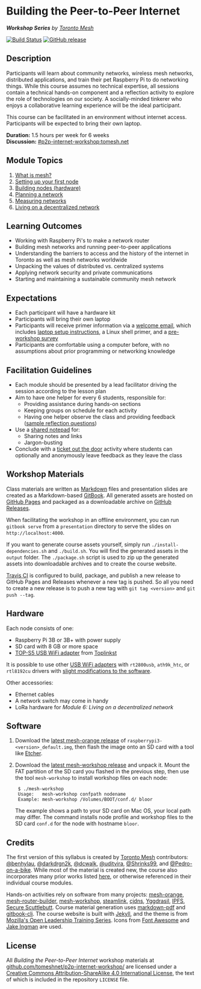 # Building the Peer-to-Peer Internet
_**Workshop Series** by [Toronto Mesh](https://tomesh.net)_

[![Build Status](https://travis-ci.org/tomeshnet/p2p-internet-workshop.svg?branch=master)](https://travis-ci.org/tomeshnet/p2p-internet-workshop)
[![GitHub release](https://img.shields.io/github/release/tomeshnet/p2p-internet-workshop.svg)](https://github.com/tomeshnet/p2p-internet-workshop/releases)

## Description

Participants will learn about community networks, wireless mesh networks, distributed applications, and train their pet Raspberry Pi to do networking things. While this course assumes no technical expertise, all sessions contain a technical hands-on component and a reflection activity to explore the role of technologies on our society. A socially-minded tinkerer who enjoys a collaborative learning experience will be the ideal participant.

This course can be facilitated in an environment without internet access. Participants will be expected to bring their own laptop.

**Duration:** 1.5 hours per week for 6 weeks  
**Discussion:** [#p2p-internet-workshop:tomesh.net](https://chat.tomesh.net/#/room/#p2p-internet-workshop:tomesh.net)

## Module Topics

1. [What is mesh?](https://tomeshnet.github.io/p2p-internet-workshop/articles/module-1/)
1. [Setting up your first node](https://tomeshnet.github.io/p2p-internet-workshop/articles/module-2/)
1. [Building nodes (hardware)](https://tomeshnet.github.io/p2p-internet-workshop/articles/module-3/)
1. [Planning a network](https://tomeshnet.github.io/p2p-internet-workshop/articles/module-4/)
1. [Measuring networks](https://tomeshnet.github.io/p2p-internet-workshop/articles/module-5/)
1. [Living on a decentralized network](https://tomeshnet.github.io/p2p-internet-workshop/articles/module-6/)

## Learning Outcomes

- Working with Raspberry Pi's to make a network router
- Building mesh networks and running peer-to-peer applications
- Understanding the barriers to access and the history of the internet in Toronto as well as mesh networks worldwide
- Unpacking the values of distributed vs. centralized systems
- Applying network security and private communications
- Starting and maintaining a sustainable community mesh network

## Expectations

- Each participant will have a hardware kit
- Participants will bring their own laptop
- Participants will receive primer information via a [welcome email](https://tomeshnet.github.io/p2p-internet-workshop/articles/general/general-welcome-email.pdf), which includes [laptop setup instructions](https://tomeshnet.github.io/p2p-internet-workshop/articles/general/general-laptop-setup-instructions.pdf), a Linux shell primer, and a [pre-workshop survey](https://tomeshnet.github.io/p2p-internet-workshop/articles/general/general-pre-workshop-survey.pdf)
- Participants are comfortable using a computer before, with no assumptions about prior programming or networking knowledge

## Facilitation Guidelines

- Each module should be presented by a lead facilitator driving the session according to the lesson plan
- Aim to have one helper for every 6 students, responsible for:
    - Providing assistance during hands-on sections
    - Keeping groups on schedule for each activity
    - Having one helper observe the class and providing feedback ([sample reflection questions](http://www.teachhub.com/teaching-strategies-value-self-reflection))
- Use a [shared notepad](https://pad.riseup.net/p/peer-to-peer-internet) for:
    - Sharing notes and links
    - Jargon-busting
- Conclude with a [ticket out the door](http://www.ideasforeducators.com/idea-blog/a-twist-on-ticket-out-the-door) activity where students can optionally and anonymously leave feedback as they leave the class

## Workshop Materials

Class materials are written as [Markdown](https://en.wikipedia.org/wiki/Markdown) files and presentation slides are created as a Markdown-based [GitBook](https://www.gitbook.com). All generated assets are hosted on [GitHub Pages](https://tomeshnet.github.io/p2p-internet-workshop/) and packaged as a downloadable archive on [GitHub Releases](https://github.com/tomeshnet/p2p-internet-workshop/releases/latest).

When facilitating the workshop in an offline environment, you can run `gitbook serve` from a `presentation` directory to serve the slides on `http://localhost:4000`.

If you want to generate course assets yourself, simply run `./install-dependencies.sh` and `./build.sh`. You will find the generated assets in the `output` folder. The `./package.sh` script is used to zip up the generated assets into downloadable archives and to create the course website.

[Travis CI](https://travis-ci.org/) is configured to build, package, and publish a new release to GitHub Pages and Releases whenever a new tag is pushed. So all you need to create a new release is to push a new tag with `git tag <version>` and `git push --tag`.

## Hardware

Each node consists of one:

* Raspberry Pi 3B or 3B+ with power supply
* SD card with 8 GB or more space
* [TOP-S5 USB WiFi adapter](https://github.com/phillymesh/802.11s-adapters/blob/master/toplinkst-top-s5/toplinkst-top-s5.md) from [Toplinkst](https://toplinkst-wifi.en.made-in-china.com/product/NyaQzvYEsGWL/China-Top-S5-802-11A-B-G-N-300Mbps-Rt5572-Dual-Band-USB-Wireless-Module-with-Ce-FCC-for-STB.html)

It is possible to use other [USB WiFi adapters](https://github.com/phillymesh/802.11s-adapters/blob/master/README.md) with `rt2800usb`, `ath9k_htc`, or `rtl8192cu` drivers with [slight modifications to the software](https://github.com/benhylau/mesh-workshop/tree/master/src/custom/etc/systemd/network).

Other accessories:

* Ethernet cables
* A network switch may come in handy
* LoRa hardware for _Module 6: Living on a decentralized network_

## Software

1. Download the [latest mesh-orange release](https://github.com/benhylau/mesh-router-builder/releases/latest) of `raspberrypi3-<version>_default.img`, then flash the image onto an SD card with a tool like [Etcher](https://etcher.io).

2. Download the [latest mesh-workshop release](https://github.com/benhylau/mesh-workshop/releases/latest) and unpack it. Mount the FAT partition of the SD card you flashed in the previous step, then use the tool `mesh-workshop` to install workshop files on each node:

		$ ./mesh-workshop
		Usage:   mesh-workshop confpath nodename
		Example: mesh-workshop /Volumes/BOOT/conf.d/ bloor

	The example shows a path to your SD card on Mac OS, your local path may differ. The command installs node profile and workshop files to the SD card `conf.d` for the node with hostname `bloor`.

## Credits

The first version of this syllabus is created by [Toronto Mesh](https://tomesh.net) contributors: [@benhylau](https://github.com/benhylau), [@darkdrgn2k](https://github.com/darkdrgn2k), [@dcwalk](https://github.com/dcwalk), [@uditvira](https://github.com/uditvira), [@Shrinks99](https://github.com/Shrinks99), and [@Pedro-on-a-bike](https://github.com/Pedro-on-a-bike). While most of the material is created new, the course also incorporates many prior works listed [here](https://tomeshnet.github.io/p2p-internet-workshop/articles/general/general-extra-resources.pdf), or otherwise referenced in their individual course modules.

Hands-on activities rely on software from many projects: [mesh-orange](https://github.com/tomeshnet/mesh-orange), [mesh-router-builder](https://github.com/benhylau/mesh-router-builder), [mesh-workshop](https://github.com/benhylau/mesh-workshop/), [steamlink](https://github.com/steamlink), [cjdns](https://github.com/cjdelisle/cjdns/), [Yggdrasil](https://yggdrasil-network.github.io/about.html), [IPFS](https://ipfs.io/), [Secure Scuttlebutt](https://github.com/ssbc/). Course material generation uses [markdown-pdf](https://github.com/alanshaw/markdown-pdf) and [gitbook-cli](https://github.com/GitbookIO/gitbook-cli). The course website is built with [Jekyll](https://jekyllrb.com/), and the theme is from [Mozilla's Open Leadership Training Series](https://github.com/mozilla/open-leadership-training-series). Icons from [Font Awesome](http://fontawesome.io/) and [Jake Ingman](https://thenounproject.com/search/?q=mesh&i=74809) are used.

## License

All _Building the Peer-to-Peer Internet_ workshop materials at [github.com/tomeshnet/p2p-internet-workshop/](https://github.com/tomeshnet/p2p-internet-workshop/) are licensed under a [Creative Commons Attribution-ShareAlike 4.0 International License](https://creativecommons.org/licenses/by-sa/4.0/), the text of which is included in the repository `LICENSE` file.
